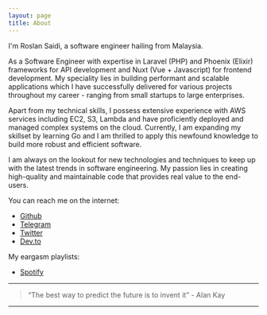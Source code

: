 ```yaml
---
layout: page
title: About
---
```


I'm Roslan Saidi, a software engineer hailing from Malaysia. 

As a Software Engineer with expertise in Laravel (PHP) and Phoenix (Elixir) frameworks for API development and Nuxt (Vue + Javascript) for frontend development. My speciality lies in building performant and scalable applications which I have successfully delivered for various projects throughout my career - ranging from small startups to large enterprises.

Apart from my technical skills, I possess extensive experience with AWS services including EC2, S3, Lambda and have proficiently deployed and managed complex systems on the cloud. Currently, I am expanding my skillset by learning Go and I am thrilled to apply this newfound knowledge to build more robust and efficient software.

I am always on the lookout for new technologies and techniques to keep up with the latest trends in software engineering. My passion lies in creating high-quality and maintainable code that provides real value to the end-users.

You can reach me on the internet:
* [Github](https://github.com/rootchips)
* [Telegram](https://t.me/chips)
* [Twitter](https://twitter.com/rootchps)
* [Dev.to](https://dev.to/rootchips)

My eargasm playlists:
* [Spotify](https://open.spotify.com/user/rootchips)

---

> “The best way to predict the future is to invent it” - Alan Kay

---


